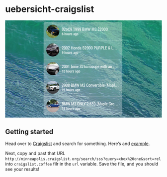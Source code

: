 uebersicht-craigslist
=====================

![screenshot](screenshot.png)

Getting started
---------------

Head over to [Craigslist](http://craigslist.org) and search for something. Here’s and [example](http://minneapolis.craigslist.org/search/sss?query=xbox%20one&sort=rel).

Next, copy and past that URL `http://minneapolis.craigslist.org/search/sss?query=xbox%20one&sort=rel` into `craigslist.coffee` filr in the `url` variable. Save the file, and you should see your results!